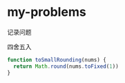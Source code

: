 # my-problems
记录问题

四舍五入


```javascript
function toSmallRounding(nums) {
  return Math.round(nums.toFixed(1))
}
```
